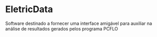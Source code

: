 # EletricData
Software destinado a fornecer uma interface amigável para auxiliar na análise de resultados gerados pelos programa PCFLO
